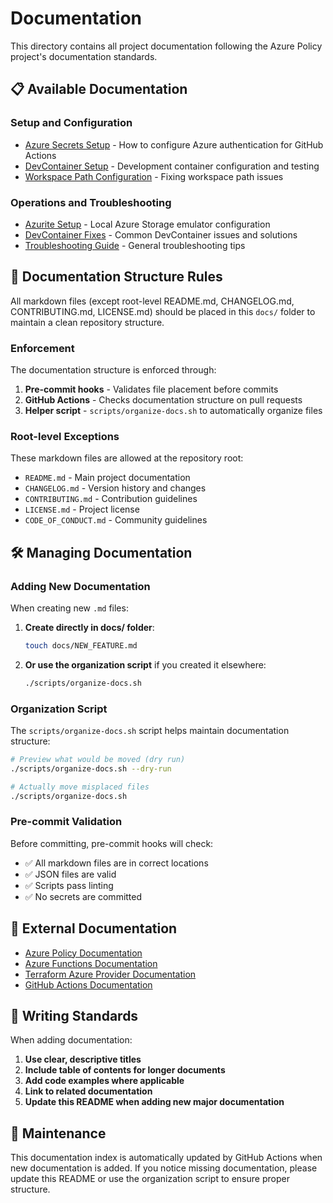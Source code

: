 # Documentation

This directory contains all project documentation following the Azure Policy project's documentation standards.

## 📋 Available Documentation

### Setup and Configuration
- [Azure Secrets Setup](AZURE_SECRETS_SETUP.md) - How to configure Azure authentication for GitHub Actions
- [DevContainer Setup](DEVCONTAINER_TESTING.md) - Development container configuration and testing
- [Workspace Path Configuration](WORKSPACE_PATH_FIX.md) - Fixing workspace path issues

### Operations and Troubleshooting
- [Azurite Setup](AZURITE.md) - Local Azure Storage emulator configuration
- [DevContainer Fixes](DEVCONTAINER_FIXES.md) - Common DevContainer issues and solutions
- [Troubleshooting Guide](TROUBLESHOOTING.md) - General troubleshooting tips

## 📁 Documentation Structure Rules

All markdown files (except root-level README.md, CHANGELOG.md, CONTRIBUTING.md, LICENSE.md) should be placed in this `docs/` folder to maintain a clean repository structure.

### Enforcement

The documentation structure is enforced through:

1. **Pre-commit hooks** - Validates file placement before commits
2. **GitHub Actions** - Checks documentation structure on pull requests
3. **Helper script** - `scripts/organize-docs.sh` to automatically organize files

### Root-level Exceptions

These markdown files are allowed at the repository root:
- `README.md` - Main project documentation
- `CHANGELOG.md` - Version history and changes
- `CONTRIBUTING.md` - Contribution guidelines
- `LICENSE.md` - Project license
- `CODE_OF_CONDUCT.md` - Community guidelines

## 🛠️ Managing Documentation

### Adding New Documentation

When creating new `.md` files:

1. **Create directly in docs/ folder**:
   ```bash
   touch docs/NEW_FEATURE.md
   ```

2. **Or use the organization script** if you created it elsewhere:
   ```bash
   ./scripts/organize-docs.sh
   ```

### Organization Script

The `scripts/organize-docs.sh` script helps maintain documentation structure:

```bash
# Preview what would be moved (dry run)
./scripts/organize-docs.sh --dry-run

# Actually move misplaced files
./scripts/organize-docs.sh
```

### Pre-commit Validation

Before committing, pre-commit hooks will check:
- ✅ All markdown files are in correct locations
- ✅ JSON files are valid
- ✅ Scripts pass linting
- ✅ No secrets are committed

## 🔗 External Documentation

- [Azure Policy Documentation](https://docs.microsoft.com/en-us/azure/governance/policy/)
- [Azure Functions Documentation](https://docs.microsoft.com/en-us/azure/azure-functions/)
- [Terraform Azure Provider Documentation](https://registry.terraform.io/providers/hashicorp/azurerm/latest/docs)
- [GitHub Actions Documentation](https://docs.github.com/en/actions)

## 📝 Writing Standards

When adding documentation:

1. **Use clear, descriptive titles**
2. **Include table of contents for longer documents**
3. **Add code examples where applicable**
4. **Link to related documentation**
5. **Update this README when adding new major documentation**

## 🔄 Maintenance

This documentation index is automatically updated by GitHub Actions when new documentation is added. If you notice missing documentation, please update this README or use the organization script to ensure proper structure.
